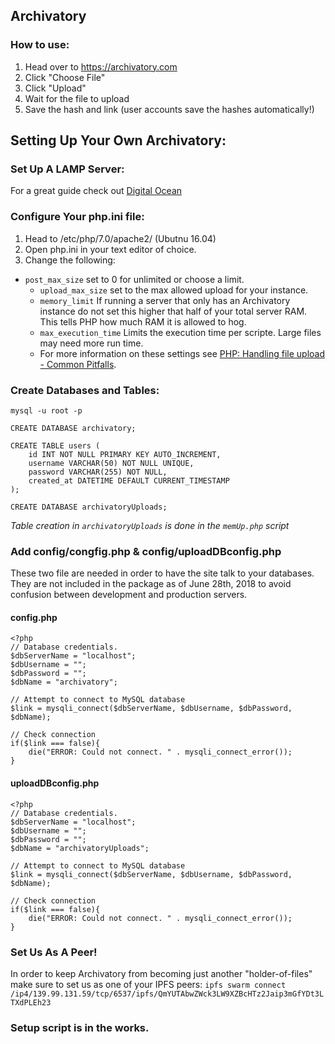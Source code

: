 ## Archivatory
### How to use:
1. Head over to https://archivatory.com
2. Click "Choose File"
3. Click "Upload"
4. Wait for the file to upload
5. Save the hash and link (user accounts save the hashes automatically!)

## Setting Up Your Own Archivatory:
### Set Up A LAMP Server:
For a great guide check out [Digital Ocean](https://www.digitalocean.com/community/tutorials/how-to-install-linux-apache-mysql-php-lamp-stack-on-ubuntu-16-04)
### Configure Your php.ini file:
1. Head to /etc/php/7.0/apache2/ (Ubutnu 16.04)
2. Open php.ini in your text editor of choice.
3. Change the following:
  - `post_max_size` set to 0 for unlimited or choose a limit.
	- `upload_max_size` set to the max allowed upload for your instance.
	- `memory_limit` If running a server that only has an Archivatory instance do not set this higher that half of your total server RAM. This tells PHP how much RAM it is allowed to hog.
	- `max_execution_time` Limits the execution time per scripte. Large files may need more run time.
	- For more information on these settings see [PHP: Handling file upload - Common Pitfalls](http://www.php.net/manual/en/features.file-upload.common-pitfalls.php).

### Create Databases and Tables:
`mysql -u root -p`
```
CREATE DATABASE archivatory;

CREATE TABLE users (
    id INT NOT NULL PRIMARY KEY AUTO_INCREMENT,
    username VARCHAR(50) NOT NULL UNIQUE,
    password VARCHAR(255) NOT NULL,
    created_at DATETIME DEFAULT CURRENT_TIMESTAMP
);

CREATE DATABASE archivatoryUploads;
```

*Table creation in `archivatoryUploads` is done in the `memUp.php` script*

### Add config/congfig.php & config/uploadDBconfig.php
These two file are needed in order to have the site talk to your databases. They are not included in the package as of June 28th, 2018 to avoid confusion between development and production servers.
#### config.php

```
<?php
// Database credentials.
$dbServerName = "localhost";
$dbUsername = "";
$dbPassword = "";
$dbName = "archivatory";
 
// Attempt to connect to MySQL database 
$link = mysqli_connect($dbServerName, $dbUsername, $dbPassword, $dbName);
 
// Check connection
if($link === false){
    die("ERROR: Could not connect. " . mysqli_connect_error());
}
```
#### uploadDBconfig.php

```
<?php
// Database credentials.
$dbServerName = "localhost";
$dbUsername = "";
$dbPassword = "";
$dbName = "archivatoryUploads";
 
// Attempt to connect to MySQL database 
$link = mysqli_connect($dbServerName, $dbUsername, $dbPassword, $dbName);
 
// Check connection
if($link === false){
    die("ERROR: Could not connect. " . mysqli_connect_error());
}
```

### Set Us As A Peer!
In order to keep Archivatory from becoming just another "holder-of-files" make sure to set us as one of your IPFS peers:
`ipfs swarm connect /ip4/139.99.131.59/tcp/6537/ipfs/QmYUTAbwZWck3LW9XZBcHTz2Jaip3mGfYDt3LTXdPLEh23`

### Setup script is in the works.
